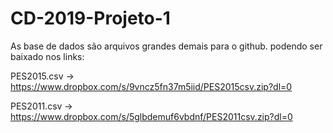 # CD-2019-Projeto-1
As base de dados são arquivos grandes demais para o github.
podendo ser baixado nos links:

PES2015.csv -> https://www.dropbox.com/s/9vncz5fn37m5iid/PES2015csv.zip?dl=0

PES2011.csv -> https://www.dropbox.com/s/5glbdemuf6vbdnf/PES2011csv.zip?dl=0
